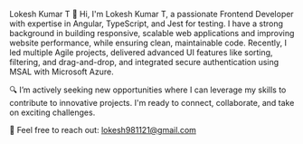 Lokesh Kumar T
👋 Hi, I'm Lokesh Kumar T, a passionate Frontend Developer with expertise in Angular, TypeScript, and Jest for testing. I have a strong background in building responsive, scalable web applications and improving website performance, while ensuring clean, maintainable code. Recently, I led multiple Agile projects, delivered advanced UI features like sorting, filtering, and drag-and-drop, and integrated secure authentication using MSAL with Microsoft Azure.

🔍 I’m actively seeking new opportunities where I can leverage my skills to contribute to innovative projects. I'm ready to connect, collaborate, and take on exciting challenges.

📧 Feel free to reach out: lokesh981121@gmail.com
